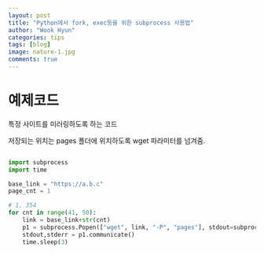 ```yaml
---
layout: post
title: "Python에서 fork, exec등을 위한 subprocess 사용법"
author: "Wook Hyun"
categories: tips
tags: [blog]
image: nature-1.jpg
comments: true
---
```



# 예제코드

특정 사이트를 미러링하도록 하는 코드

저장되는 위치는 pages 폴더에 위치하도록 wget 파라미터를 넘겨줌.

```python

import subprocess
import time

base_link = "https://a.b.c"
page_cnt = 1

# 1, 354
for cnt in range(41, 50):
    link = base_link+str(cnt)
    p1 = subprocess.Popen(["wget", link, "-P", "pages"], stdout=subprocess.PIPE)
    stdout,stderr = p1.communicate()
    time.sleep(3)
```
